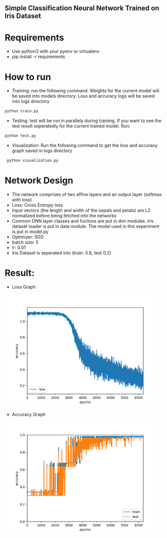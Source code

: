 ## Simple Classification Neural Network Trained on Iris Dataset

# Requirements
 - Use python3 with your pyenv or virtualenv
 - pip install -r requirements

# How to run
 - Training: run the following command. Weights for the current model will be saved into models directory. Loss and accuracy logs will be saved into logs directory
 ```bash
 python train.py
 ```
 - Testing: test will be run in parallely during training. If you want to see the test result seperatedly for the current trained model. Run:
 ```bash
 python test.py
 ```
 - Visualization: Run the following command to get the loss and accuracy graph saved in logs directory
```bash
 python visualization.py
 ```

# Network Design
 - The network comprises of two affine layers and an output layer (softmax with loss)
 - Loss: Cross Entropy loss
 - Input vectors (the length and width of the sepals and petals) are L2 normalized before being fetched into the networks
 - Common DNN layer classes and fuctions are put in dnn modules. Iris dataset loader is put in data module. The model used in this experiment is put in model.py
 - Optimizer: SGD
 - batch size: 5
 - lr: 0.01
 - Iris Dataset is seperated into (train: 0.8, test 0.2)
# Result:
 - Loss Graph

<p align="center">
   <img src="logs/loss.png", width="480">
</p>

 - Accuracy Graph

<p align="center">
   <img src="logs/acc.png", width="480">
</p>
